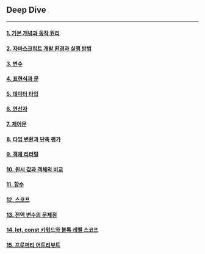 <!-- @format -->

## **Deep Dive**

---

#### [1. 기본 개념과 동작 원리](./%EC%9E%90%EB%B0%94%EC%8A%A4%ED%81%AC%EB%A6%BD%ED%8A%B8%EB%9E%80%3F.md)

#### [2. 자바스크립트 개발 환경과 실행 방법](./%EC%9E%90%EB%B0%94%EC%8A%A4%ED%81%AC%EB%A6%BD%ED%8A%B8%EA%B0%9C%EB%B0%9C%ED%99%98%EA%B2%BD.md)

#### [3. 변수](./%EB%B3%80%EC%88%98.md)

#### [4. 표현식과 문](./%ED%91%9C%ED%98%84%EC%8B%9D%EA%B3%BC%20%EB%AC%B8.md)

#### [5. 데이터 타입](./%EB%8D%B0%EC%9D%B4%ED%84%B0%20%ED%83%80%EC%9E%85.md)

#### [6. 연산자](./%EC%97%B0%EC%82%B0%EC%9E%90.md)

#### [7. 제어문](./%EC%A0%9C%EC%96%B4%EB%AC%B8.md)

#### [8. 타입 변환과 단축 평가](./%ED%83%80%EC%9E%85%EB%B3%80%ED%99%98%EA%B3%BC%EB%8B%A8%EC%B6%95%ED%8F%89%EA%B0%80.md)

#### [9. 객체 리터럴](./%EA%B0%9D%EC%B2%B4%EB%A6%AC%ED%84%B0%EB%9F%B4.md)

#### [10. 원시 값과 객체의 비교](./%EC%9B%90%EC%8B%9C%EA%B0%92%EA%B3%BC%EA%B0%9D%EC%B2%B4%EC%9D%98%EB%B9%84%EA%B5%90.md)

#### [11. 함수](./%ED%95%A8%EC%88%98.md)

#### [12. 스코프](./%EC%8A%A4%EC%BD%94%ED%94%84.md)

#### [13. 전역 변수의 문제점](./%EC%A0%84%EC%97%AD%EB%B3%80%EC%88%98%EC%9D%98%EB%AC%B8%EC%A0%9C%EC%A0%90.md)

#### [14. let, const 키워드와 블록 레벨 스코프](./let%2C%20const%20%ED%82%A4%EC%9B%8C%EB%93%9C%EC%99%80%20%EB%B8%94%EB%A1%9D%20%EB%A0%88%EB%B2%A8%20%EC%8A%A4%EC%BD%94%ED%94%84.md)

#### [15. 프로퍼티 어트리뷰트](./%ED%94%84%EB%A1%9C%ED%8D%BC%ED%8B%B0%EC%96%B4%ED%8A%B8%EB%A6%AC%EB%B7%B0%ED%8A%B8.md)
